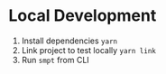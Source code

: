 # Local Development

1. Install dependencies `yarn`
2. Link project to test locally `yarn link`
3. Run `smpt` from CLI